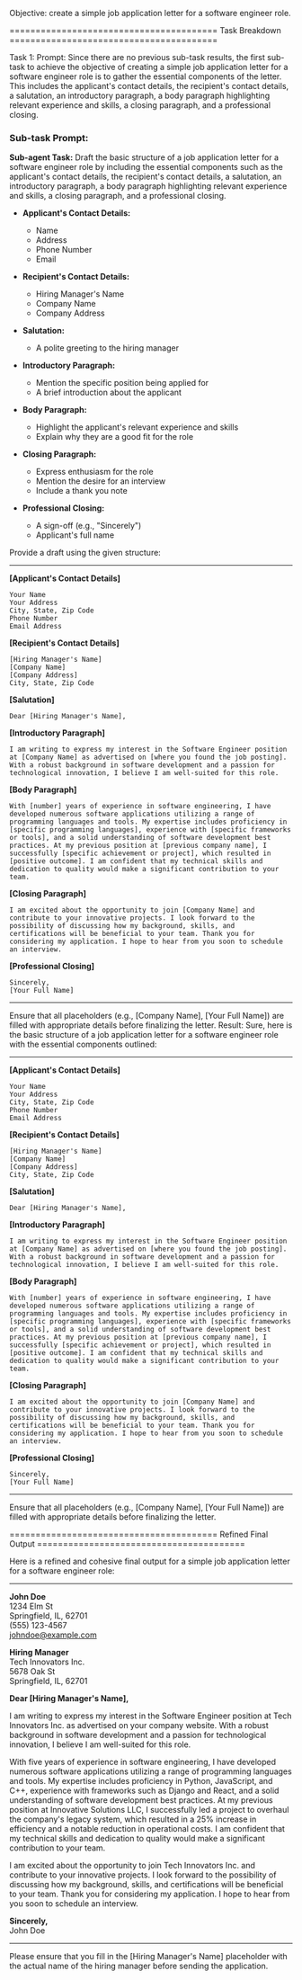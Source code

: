Objective: create a simple job application letter for a software engineer role.

======================================== Task Breakdown ========================================

Task 1:
Prompt: Since there are no previous sub-task results, the first sub-task to achieve the objective of creating a simple job application letter for a software engineer role is to gather the essential components of the letter. This includes the applicant's contact details, the recipient's contact details, a salutation, an introductory paragraph, a body paragraph highlighting relevant experience and skills, a closing paragraph, and a professional closing.

### Sub-task Prompt:
**Sub-agent Task:** Draft the basic structure of a job application letter for a software engineer role by including the essential components such as the applicant's contact details, the recipient's contact details, a salutation, an introductory paragraph, a body paragraph highlighting relevant experience and skills, a closing paragraph, and a professional closing.

- **Applicant's Contact Details:**
  - Name
  - Address
  - Phone Number
  - Email

- **Recipient's Contact Details:**
  - Hiring Manager's Name
  - Company Name
  - Company Address

- **Salutation:**
  - A polite greeting to the hiring manager

- **Introductory Paragraph:**
  - Mention the specific position being applied for
  - A brief introduction about the applicant
  
- **Body Paragraph:**
  - Highlight the applicant's relevant experience and skills
  - Explain why they are a good fit for the role

- **Closing Paragraph:**
  - Express enthusiasm for the role
  - Mention the desire for an interview
  - Include a thank you note

- **Professional Closing:**
  - A sign-off (e.g., "Sincerely")
  - Applicant's full name

Provide a draft using the given structure:

---

**[Applicant's Contact Details]**

```
Your Name
Your Address
City, State, Zip Code
Phone Number
Email Address
```

**[Recipient's Contact Details]**

```
[Hiring Manager's Name]
[Company Name]
[Company Address]
City, State, Zip Code
```

**[Salutation]**

```
Dear [Hiring Manager's Name],
```

**[Introductory Paragraph]**

```
I am writing to express my interest in the Software Engineer position at [Company Name] as advertised on [where you found the job posting]. With a robust background in software development and a passion for technological innovation, I believe I am well-suited for this role.
```

**[Body Paragraph]**

```
With [number] years of experience in software engineering, I have developed numerous software applications utilizing a range of programming languages and tools. My expertise includes proficiency in [specific programming languages], experience with [specific frameworks or tools], and a solid understanding of software development best practices. At my previous position at [previous company name], I successfully [specific achievement or project], which resulted in [positive outcome]. I am confident that my technical skills and dedication to quality would make a significant contribution to your team.
```

**[Closing Paragraph]**

```
I am excited about the opportunity to join [Company Name] and contribute to your innovative projects. I look forward to the possibility of discussing how my background, skills, and certifications will be beneficial to your team. Thank you for considering my application. I hope to hear from you soon to schedule an interview.
```

**[Professional Closing]**

```
Sincerely,
[Your Full Name]
```

---

Ensure that all placeholders (e.g., [Company Name], [Your Full Name]) are filled with appropriate details before finalizing the letter.
Result: Sure, here is the basic structure of a job application letter for a software engineer role with the essential components outlined:

---

**[Applicant's Contact Details]**

```
Your Name
Your Address
City, State, Zip Code
Phone Number
Email Address
```

**[Recipient's Contact Details]**

```
[Hiring Manager's Name]
[Company Name]
[Company Address]
City, State, Zip Code
```

**[Salutation]**

```
Dear [Hiring Manager's Name],
```

**[Introductory Paragraph]**

```
I am writing to express my interest in the Software Engineer position at [Company Name] as advertised on [where you found the job posting]. With a robust background in software development and a passion for technological innovation, I believe I am well-suited for this role.
```

**[Body Paragraph]**

```
With [number] years of experience in software engineering, I have developed numerous software applications utilizing a range of programming languages and tools. My expertise includes proficiency in [specific programming languages], experience with [specific frameworks or tools], and a solid understanding of software development best practices. At my previous position at [previous company name], I successfully [specific achievement or project], which resulted in [positive outcome]. I am confident that my technical skills and dedication to quality would make a significant contribution to your team.
```

**[Closing Paragraph]**

```
I am excited about the opportunity to join [Company Name] and contribute to your innovative projects. I look forward to the possibility of discussing how my background, skills, and certifications will be beneficial to your team. Thank you for considering my application. I hope to hear from you soon to schedule an interview.
```

**[Professional Closing]**

```
Sincerely,
[Your Full Name]
```

---

Ensure that all placeholders (e.g., [Company Name], [Your Full Name]) are filled with appropriate details before finalizing the letter.

======================================== Refined Final Output ========================================

Here is a refined and cohesive final output for a simple job application letter for a software engineer role:

---

**John Doe**  
1234 Elm St  
Springfield, IL, 62701  
(555) 123-4567  
johndoe@example.com  

**Hiring Manager**  
Tech Innovators Inc.  
5678 Oak St  
Springfield, IL, 62701  

**Dear [Hiring Manager's Name],**

I am writing to express my interest in the Software Engineer position at Tech Innovators Inc. as advertised on your company website. With a robust background in software development and a passion for technological innovation, I believe I am well-suited for this role.

With five years of experience in software engineering, I have developed numerous software applications utilizing a range of programming languages and tools. My expertise includes proficiency in Python, JavaScript, and C++, experience with frameworks such as Django and React, and a solid understanding of software development best practices. At my previous position at Innovative Solutions LLC, I successfully led a project to overhaul the company's legacy system, which resulted in a 25% increase in efficiency and a notable reduction in operational costs. I am confident that my technical skills and dedication to quality would make a significant contribution to your team.

I am excited about the opportunity to join Tech Innovators Inc. and contribute to your innovative projects. I look forward to the possibility of discussing how my background, skills, and certifications will be beneficial to your team. Thank you for considering my application. I hope to hear from you soon to schedule an interview.

**Sincerely,**  
John Doe  

---

Please ensure that you fill in the [Hiring Manager's Name] placeholder with the actual name of the hiring manager before sending the application.